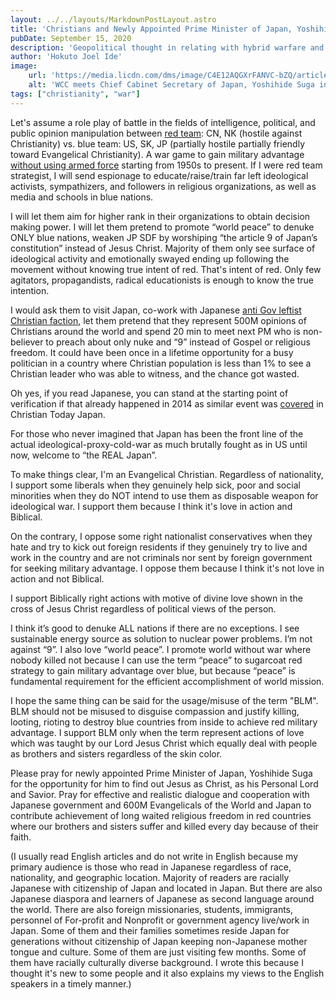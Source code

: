 ```yaml
---
layout: ../../layouts/MarkdownPostLayout.astro
title: 'Christians and Newly Appointed Prime Minister of Japan, Yoshihide Suga'
pubDate: September 15, 2020
description: 'Geopolitical thought in relating with hybrid warfare and Christianity around Japan'
author: 'Hokuto Joel Ide'
image: 
    url: 'https://media.licdn.com/dms/image/C4E12AQGXrFANVC-bZQ/article-cover_image-shrink_720_1280/0/1600131422431?e=1715212800&v=beta&t=LhJ58Xouti5_Kl3tsf7wQ4P6pum-DxG_Pnc0e8679sg'
    alt: 'WCC meets Chief Cabinet Secretary of Japan, Yoshihide Suga in 2014 (Photo provided by Renta Nishihara to Christian Today Japan)'
tags: ["christianity", "war"]
---
```

Let's assume a role play of battle in the fields of intelligence, political, and public opinion manipulation between [red team](https://assets.publishing.service.gov.uk/media/61702155e90e07197867eb93/20210625-Red_Teaming_Handbook.pdf): CN, NK (hostile against Christianity) vs. blue team: US, SK, JP (partially hostile partially friendly toward Evangelical Christianity). A war game to gain military advantage [without using armed force](https://cryptome.org/2014/06/prc-three-wars.pdf) starting from 1950s to present. If I were red team strategist, I will send espionage to educate/raise/train far left ideological activists, sympathizers, and followers in religious organizations, as well as media and schools in blue nations. 

I will let them aim for higher rank in their organizations to obtain decision making power. I will let them pretend to promote “world peace” to denuke ONLY blue nations, weaken JP SDF by worshiping “the article 9 of Japan’s constitution” instead of Jesus Christ. Majority of them only see surface of ideological activity and emotionally swayed ending up following the movement without knowing true intent of red. That's intent of red. Only few agitators, propagandists, radical educationists is enough to know the true intention. 

I would ask them to visit Japan, co-work with Japanese [anti Gov leftist Christian faction](https://untijpj-la-coocan-jp.translate.goog/yamanouchi/jpj-yamanouchifile_03.html?_x_tr_sch=http&_x_tr_sl=ja&_x_tr_tl=en&_x_tr_hl=en-US), let them pretend that they represent 500M opinions of Christians around the world and spend 20 min to meet next PM who is non-believer to preach about only nuke and “9” instead of Gospel or religious freedom. It could have been once in a lifetime opportunity for a busy politician in a country where Christian population is less than 1% to see a Christian leader who was able to witness, and the chance got wasted.

Oh yes, if you read Japanese, you can stand at the starting point of verification if that already happened in 2014 as similar event was [covered](https://www.christiantoday.co.jp/articles/13785/20140804/wcc-chang-sang-suga-yoshihide.htm) in Christian Today Japan.

For those who never imagined that Japan has been the front line of the actual ideological-proxy-cold-war as much brutally fought as in US until now, welcome to “the REAL Japan”.

To make things clear, I'm an Evangelical Christian. Regardless of nationality, I support some liberals when they genuinely help sick, poor and social minorities when they do NOT intend to use them as disposable weapon for ideological war. I support them because I think it's love in action and Biblical.

On the contrary, I oppose some right nationalist conservatives when they hate and try to kick out foreign residents if they genuinely try to live and work in the country and are not criminals nor sent by foreign government for seeking military advantage. I oppose them because I think it's not love in action and not Biblical.

I support Biblically right actions with motive of divine love shown in the cross of Jesus Christ regardless of political views of the person.

I think it’s good to denuke ALL nations if there are no exceptions. I see sustainable energy source as solution to nuclear power problems. I’m not against “9”. I also love “world peace”. I promote world without war where nobody killed not because I can use the term “peace” to sugarcoat red strategy to gain military advantage over blue, but because “peace” is fundamental requirement for the efficient accomplishment of world mission.

I hope the same thing can be said for the usage/misuse of the term "BLM". BLM should not be misused to disguise compassion and justify killing, looting, rioting to destroy blue countries from inside to achieve red military advantage. I support BLM only when the term represent actions of love which was taught by our Lord Jesus Christ which equally deal with people as brothers and sisters regardless of the skin color.

Please pray for newly appointed Prime Minister of Japan, Yoshihide Suga for the opportunity for him to find out Jesus as Christ, as his Personal Lord and Savior. Pray for effective and realistic dialogue and cooperation with Japanese government and 600M Evangelicals of the World and Japan to contribute achievement of long waited religious freedom in red countries where our brothers and sisters suffer and killed every day because of their faith.

(I usually read English articles and do not write in English because my primary audience is those who read in Japanese regardless of race, nationality, and geographic location. Majority of readers are racially Japanese with citizenship of Japan and located in Japan. But there are also Japanese diaspora and learners of Japanese as second language around the world. There are also foreign missionaries, students, immigrants, personnel of For-profit and Nonprofit or government agency live/work in Japan. Some of them and their families sometimes reside Japan for generations without citizenship of Japan keeping non-Japanese mother tongue and culture. Some of them are just visiting few months. Some of them have racially culturally diverse background. I wrote this because I thought it's new to some people and it also explains my views to the English speakers in a timely manner.)
